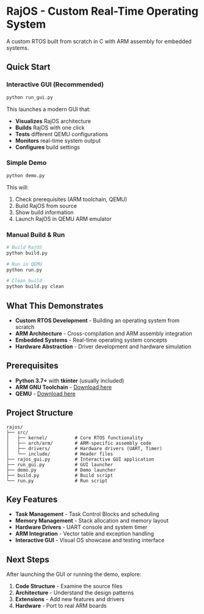 # RajOS - Custom Real-Time Operating System

A custom RTOS built from scratch in C with ARM assembly for embedded systems.

## Quick Start

### **Interactive GUI (Recommended)**
```bash
python run_gui.py
```

This launches a modern GUI that:
- **Visualizes** RajOS architecture
- **Builds** RajOS with one click
- **Tests** different QEMU configurations
- **Monitors** real-time system output
- **Configures** build settings

### **Simple Demo**
```bash
python demo.py
```

This will:
1. Check prerequisites (ARM toolchain, QEMU)
2. Build RajOS from source
3. Show build information
4. Launch RajOS in QEMU ARM emulator

### **Manual Build & Run**
```bash
# Build RajOS
python build.py

# Run in QEMU
python run.py

# Clean build
python build.py clean
```

## What This Demonstrates

- **Custom RTOS Development** - Building an operating system from scratch
- **ARM Architecture** - Cross-compilation and ARM assembly integration
- **Embedded Systems** - Real-time operating system concepts
- **Hardware Abstraction** - Driver development and hardware simulation

## Prerequisites

- **Python 3.7+** with **tkinter** (usually included)
- **ARM GNU Toolchain** - [Download here](https://developer.arm.com/downloads/-/gnu-rm)
- **QEMU** - [Download here](https://www.qemu.org/download/)

## Project Structure

```
rajos/
├── src/
│   ├── kernel/          # Core RTOS functionality
│   ├── arch/arm/        # ARM-specific assembly code
│   ├── drivers/         # Hardware drivers (UART, Timer)
│   └── include/         # Header files
├── rajos_gui.py         # Interactive GUI application
├── run_gui.py           # GUI launcher
├── demo.py              # Demo launcher
├── build.py             # Build script
└── run.py               # Run script
```

## Key Features

- **Task Management** - Task Control Blocks and scheduling
- **Memory Management** - Stack allocation and memory layout
- **Hardware Drivers** - UART console and system timer
- **ARM Integration** - Vector table and exception handling
- **Interactive GUI** - Visual OS showcase and testing interface


## Next Steps

After launching the GUI or running the demo, explore:
1. **Code Structure** - Examine the source files
2. **Architecture** - Understand the design patterns
3. **Extensions** - Add new features and drivers
4. **Hardware** - Port to real ARM boards

